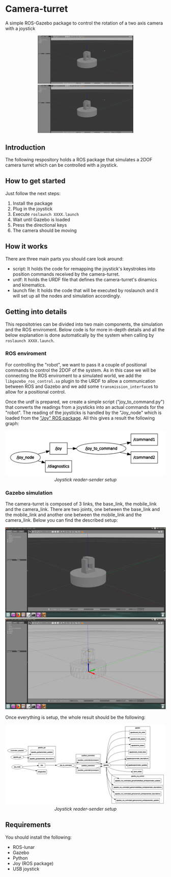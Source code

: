 # Camera-turret
A simple ROS-Gazebo package to control the rotation of a two axis camera with a joystick

<p align="middle">
  <img src="/images/Joystick being played.gif" alt="Joystick being played" width=300>
  <img src="/images/Controlled camera.gif" alt="Camera controlled by a joystick.gif" width=300>
</p>

## Introduction
The following respository holds a ROS package that simulates a 2DOF camera turret which can be controlled with a joystick.

## How to get started
Just follow the next steps:
1. Install the package
2. Plug in the joystick
3. Execute `roslaunch XXXX.launch`
4. Wait until Gazebo is loaded
5. Press the directional keys
6. The camera should be moving

## How it works
There are three main parts you should care look around:
* script: It holds the code for remapping the joystick's keystrokes into position commands received by the camera-turret.
* urdf: It holds the URDF file that defines the camera-turret's dinamics and kinematics.
* launch file: It holds the code that will be executed by roslaunch and it will set up all the nodes and simulation accordingly.

## Getting into details
This repositotries can be divided into two main components, the simulation and the ROS enviroment. Below code is for more in-depth details and all the below explanation is done automatically by the system when calling by `roslaunch XXXX.launch`.

### ROS enviroment
For controlling the "robot", we want to pass it a couple of positional commands to control the 2DOF of the system. As in this case we will be connecting the ROS enviroment to a simulated world, we add the `libgazebo_ros_control.so` plugin to the URDF to allow a communication between ROS and Gazebo and we add some `transmission_interface`s to allow for a positional control.

Once the urdf is prepared, we create a simple script ("joy_to_command.py") that converts the readings from a joysticks into an actual commands for the "robot". The reading of the joysticks is handled by the "Joy_node" which is loaded from the ["Joy" ROS package](https://wiki.ros.org/joy). All this gives a result the following graph:

<p align="center">
  <img src="images/Joystick reader-sender setup.jpg" width=600><br/>
  <i>Joystick reader-sender setup</i>
</p>

### Gazebo simulation
The camera-turret is composed of 3 links, the base_link, the mobile_link and the camera_link. There are two joints, one between the base_link and the mobile_link and another one between the mobile_link and the camera_link. Below you can find the described setup:

<p align="middle">
  <img src="/images/Gazebo setup normal view.png" alt="Gazebo setup normal view" >
  <img src="/images/Gazebo setup wireframe view.png" alt="Gazebo setup wireframe view" >
</p>

Once everything is setup, the whole result should be the following:
<p align="center">
  <img src="images/Complete setup.jpg" width=900><br/>
  <i>Joystick reader-sender setup</i>
</p>

## Requirements
You should install the following:
* ROS-lunar
* Gazebo
* Python
* Joy (ROS package)
* USB joystick

